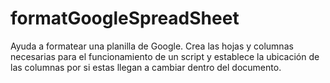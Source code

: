 # formatGoogleSpreadSheet
Ayuda a formatear una planilla de Google. Crea las hojas y columnas necesarias para el funcionamiento de un script y establece la ubicación de las columnas por si estas llegan a cambiar dentro del documento. 
